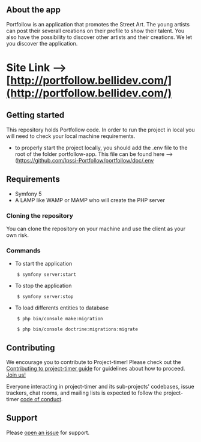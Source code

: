 ## About the app 
Portfollow is an application that promotes the Street Art. The young artists can post their severall creations on their profile to show their talent. 
You also have the possibility to discover other artists and their creations. 
We let you discover the application.

# Site Link --> [http://portfollow.bellidev.com/](http://portfollow.bellidev.com/)

## Getting started

This repository holds Portfollow code.
In order to run the project in local you will need to check your local machine requirements.

* to properly start the project locally, you should add the .env file to the root of the folder portfollow-app. This file can be found here --> (https://github.com/Ipssi-Portfollow/portfollow/doc/.env
## Requirements
- Symfony 5
- A LAMP like WAMP or MAMP who will create the PHP server 

### Cloning the repository 
You can clone the repository on your machine and use the client as your own risk.

### Commands
* To start the application
```
    $ symfony server:start
```
* To stop the application
```
    $ symfony server:stop    
```

* To load differents entities to database
```   
    $ php bin/console make:migration 
    
    $ php bin/console doctrine:migrations:migrate
```

## Contributing
We encourage you to contribute to Project-timer! Please check out the
[Contributing to project-timer guide](https://github.com/Ipssi-Portfollow/portfollow/blob/main/CONTRIBUTING.md) for guidelines about how to proceed. [Join us!](https://github.com/Ipssi-Portfollow/portfollow)

Everyone interacting in project-timer and its sub-projects' codebases, issue trackers, chat rooms, and mailing lists is expected to follow the project-timer [code of conduct](https://github.com/Ipssi-Portfollow/portfollow/blob/main/CODE_OF_CONDUCT.md).
## Support

Please
[open an issue](https://github.com/Ipssi-Portfollow/portfollow/issues)
for support.
